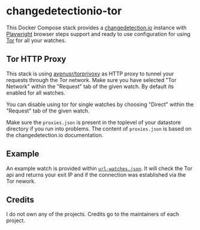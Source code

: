 # changedetectionio-tor

This Docker Compose stack provides a [changedetection.io](https://github.com/dgtlmoon/changedetection.io) instance with [Playwright](https://github.com/microsoft/playwright) browser steps support and ready to use configuration for using [Tor](https://www.torproject.org/) for all your watches.

## Tor HTTP Proxy

This stack is using [avpnusr/torprivoxy](https://github.com/avpnusr/torprivoxy) as HTTP proxy to tunnel your requests through the Tor network. Make sure you have selected "Tor Network" within the "Request" tab of the given watch. By default its enabled for all watches.

You can disable using tor for single watches by choosing "Direct" within the "Request" tab of the given watch.

Make sure the `proxies.json` is present in the toplevel of your datastore directory if you run into problems. The content of `proxies.json` is based on the changedetection.io documentation.

## Example

An example watch is provided within [`url-watches.json`](datastore/url-watches.json). It will check the Tor api and returns your exit IP and if the connection was established via the Tor nework.

## Credits

I do not own any of the projects. Credits go to the maintainers of each project.
